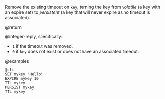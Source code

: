 Remove the existing timeout on `key`, turning the key from *volatile* (a key
with an expire set) to *persistent* (a key that will never expire as no timeout
is associated).

@return

@integer-reply, specifically:

* `1` if the timeout was removed.
* `0` if `key` does not exist or does not have an associated timeout.

@examples

    @cli
    SET mykey "Hello"
    EXPIRE mykey 10
    TTL mykey
    PERSIST mykey
    TTL mykey
